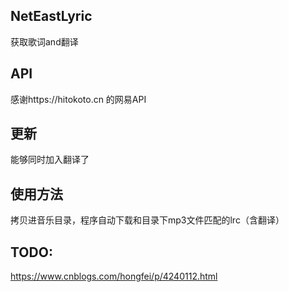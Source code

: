 ## NetEastLyric
获取歌词and翻译

## API
感谢https://hitokoto.cn 的网易API

## 更新
能够同时加入翻译了

## 使用方法
拷贝进音乐目录，程序自动下载和目录下mp3文件匹配的lrc（含翻译）

## TODO:
https://www.cnblogs.com/hongfei/p/4240112.html
